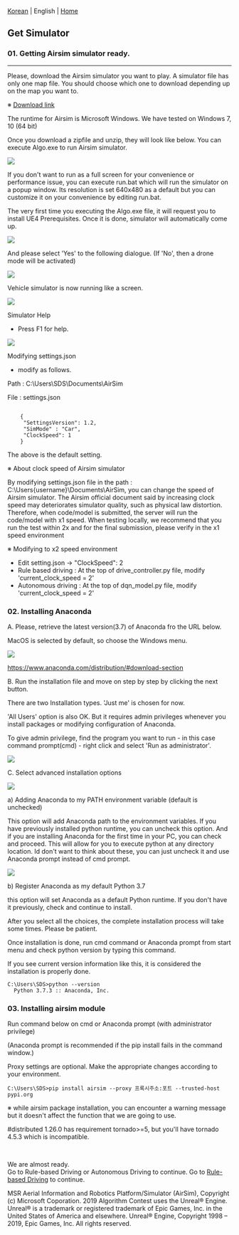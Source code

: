 [Korean](./Readme.md) | English  | [Home](../README_Eng.md)

## Get Simulator
### 01. Getting Airsim simulator ready.
--------------------------------

Please, download the Airsim simulator you want to play. A simulator file has only one map file. You should choose which one to download depending up on the map you want to.

※ [Download link](https://drive.google.com/drive/folders/1fkf2ihHAxDxyMN9ABvPnUzwMGZhUcGJm)


The runtime for Airsim is Microsoft Windows. We have tested on Windows 7, 10 (64 bit)

Once you download a zipfile and unzip, they will look like below. You can execute Algo.exe to run Airsim simulator.

<img src='./Images/1.png'>
<br>
	  
If you don't want to run as a full screen for your convenience or performance issue, you can execute run.bat which will run the simulator on a popup window. Its resolution is set 640x480 as a default but you can customize it on your convenience by editing run.bat.

The very first time you executing the Algo.exe file, it will request you to install UE4 Prerequisites. Once it is done, simulator will automatically come up.


<img src='./Images/2.png'>
<br>

And please select 'Yes' to the following dialogue. (If 'No', then a drone mode will be activated)

<img src='./Images/3.png'>
<br>
	  
Vehicle simulator is now running like a screen.

<img src='./Images/4.png'>
<br>

Simulator Help

- Press F1 for help.

<img src='./Images/5.png'>
<br>
	  
Modifying settings.json

- modify as follows.

Path : C:\Users\SDS\Documents\AirSim

File : settings.json

```

    {
	 "SettingsVersion": 1.2,
	 "SimMode" : "Car",
	 "ClockSpeed": 1
    }
```	

The above is the default setting.

※ About clock speed of Airsim simulator

By modifying settings.json file in the path : C:\Users\{username}\Documents\AirSim, you can change the speed of Airsim simulator. The Airsim official document said by increasing clock speed may deteriorates simulator quality, such as physical law distortion. Therefore, when code/model is submitted, the server will run the code/model with x1 speed. When testing locally, we recommend that you run the test within 2x and for the final submission, please verify in the x1 speed environment


※ Modifying to x2 speed environment

- Edit setting.json -> "ClockSpeed": 2
- Rule based driving : At the top of drive_controller.py file, modify 'current_clock_speed = 2'
- Autonomous driving : At the top of dqn_model.py file, modify 'current_clock_speed = 2'



### 02. Installing Anaconda

A. Please, retrieve the latest version(3.7) of Anaconda fro the URL below.

MacOS is selected by default, so choose the Windows menu.

<img src='./Images/6.png'>
<br>

https://www.anaconda.com/distribution/#download-section


B. Run the installation file and move on step by step by clicking the next button.

There are two Installation types. 'Just me' is chosen for now.

'All Users' option is also OK. But it requires admin privileges whenever you install packages or modifying configuration of Anaconda.

To give admin privilege, find the program you want to run - in this case command prompt(cmd) - right click and select 'Run as administrator'.


<img src='./Images/7.png'>
<br>

C. Select advanced installation options


<img src='./Images/8.png'>

a) Adding Anaconda to my PATH environment variable (default is unchecked)

This option will add Anaconda path to the environment variables. If you have previously installed python runtime, you can uncheck this option. And if you are installing Anaconda for the first time in your PC, you can check and proceed. This will allow for you to execute python at any directory location. Id don't want to think about these, you can just uncheck it and use Anaconda prompt instead of cmd prompt.


<img src='./Images/9.png'>

b) Register Anaconda as my default Python 3.7

this option will set Anaconda as a default Python runtime. If you don't have it previously, check and continue to install.

After you select all the choices, the complete installation process will take some times. Please be patient.

Once installation is done, run cmd command or Anaconda prompt from start menu and check python version by typing this command.



If you see current version information like this, it is considered the installation is properly done.
```
C:\Users\SDS>python --version
  Python 3.7.3 :: Anaconda, Inc.
```

### 03. Installing airsim module

Run command below on cmd or Anaconda prompt (with administrator privilege)

(Anaconda prompt is recommended if the pip install fails in the command window.)

Proxy settings are optional. Make the appropriate changes according to your environment.

```
C:\Users\SDS>pip install airsim --proxy 프록시주소:포트 --trusted-host pypi.org
```

※ while airsim package installation, you can encounter a warning message but it doesn't affect the function that we are going to use.

#distributed 1.26.0 has requirement tornado>=5, but you'll have tornado 4.5.3 which is incompatible.

<br>

We are almost ready.
<br>
Go to Rule-based Driving or Autonomous Driving to continue.
Go to [Rule-based Driving](./Rulebase_Start_Eng.md) to continue.


MSR Aerial Information and Robotics Platform/Simulator (AirSim), Copyright (c) Microsoft Coporation.
2019 Algorithm Contest uses the Unreal® Engine.  Unreal® is a trademark or registered trademark of Epic Games, Inc. in the United States of America and elsewhere. 
Unreal® Engine, Copyright 1998 – 2019, Epic Games, Inc.  All rights reserved.
